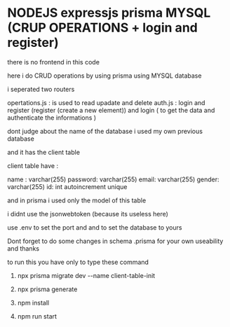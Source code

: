 # NODEJS expressjs prisma MYSQL (CRUP OPERATIONS + login and register)

there is no frontend in this code

here i do CRUD operations by using prisma using MYSQL database

i seperated two routers

opertations.js : is used to read upadate and delete
auth.js : login and register (register (create a new element)) and login ( to get the data and authenticate the informations )

dont judge about the name of the database i used my own previous database

and it has the client table

client table have :

name : varchar(255)
password: varchar(255)
email: varchar(255)
gender: varchar(255)
id: int autoincrement unique

and in prisma i used only the model of this table

i didnt use the jsonwebtoken (because its useless here)

use .env to set the port and and to set the database to yours

Dont forget to do some changes in schema .prisma for your own useability and thanks

to run this you have only to type these command

1. npx prisma migrate dev --name client-table-init

2. npx prisma generate

3. npm install

4. npm run start
